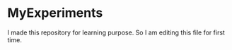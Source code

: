# MyExperiments
I made this repository for learning purpose.
So I am editing this file for first time.
